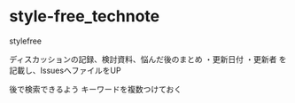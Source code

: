 # style-free_technote
stylefree

ディスカッションの記録、検討資料、悩んだ後のまとめ
・更新日付
・更新者
を記載し、IssuesへファイルをUP

後で検索できるよう
キーワードを複数つけておく



